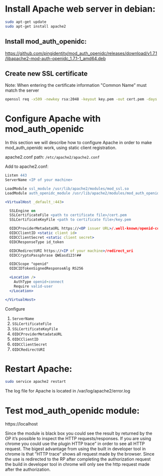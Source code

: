 # Install Apache web server in debian:

```bash
sudo apt-get update
sudo apt-get install apache2
```

## Install mod_auth_openidc:
https://github.com/pingidentity/mod_auth_openidc/releases/download/v1.7.1/libapache2-mod-auth-openidc_1.7.1-1_amd64.deb

## Create new SSL certificate

Note: When entering the certificate information "Common Name” must match the server

```bash
openssl req -x509 -newkey rsa:2048 -keyout key.pem -out cert.pem -days 365 -nodes
```

# Configure Apache with mod_auth_openidc

In this section we will describe how to configure Apache in order to make
mod_auth_openidc work, using static client registration.

apache2.conf path: `/etc/apache2/apache2.conf`

Add to apache2.conf:

```apache
Listen 443
ServerName <IP of your machine>

LoadModule ssl_module /usr/lib/apache2/modules/mod_ssl.so
LoadModule auth_openidc_module /usr/lib/apache2/modules/mod_auth_openidc.so

<VirtualHost _default_:443>

  SSLEngine on
  SSLCertificateFile <path to certificate file>/cert.pem
  SSLCertificateKeyFile <path to certificate file>/key.pem

  OIDCProviderMetadataURL https://<OP issuer URL>/.well-known/openid-configuration
  OIDCClientID <static client id>
  OIDCClientSecret <static client secret>
  OIDCResponseType id_token

  OIDCRedirectURI https://<IP of your machine>/redirect_uri
  OIDCCryptoPassphrase QWEasd123!##

  OIDCScope "openid"
  OIDCIDTokenSignedResponseAlg RS256

  <Location />
    AuthType openid-connect
    Require valid-user
  </Location>

</VirtualHost>
```

Configure

1. `ServerName`
1. `SSLCertificateFile`
1. `SSLCertificateKeyFile`
1. `OIDCProviderMetadataURL`
1. `OIDCClientID`
1. `OIDCClientSecret`
1. `OIDCRedirectURI` 

# Restart Apache:

```bash
sudo service apache2 restart
```

The log file for Apache is located in /var/log/apache2/error.log

# Test mod_auth_openidc module:
https://localhost

Since the module is black box you could see the result by returned by the OP it’s possible to inspect the HTTP requests/responses. If you are using chrome you could use the plugin HTTP trace” in order to see all HTTP request. The bigest advantage from using the built in developer tool in chrome is that ”HTTP trace” shows all request made by the browser. Since the use is redirected to the RP after completing the authorization request the build in developer tool in chrome will only see the http request made after the authorization.



